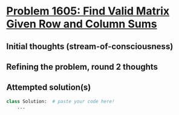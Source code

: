 # [Problem 1605: Find Valid Matrix Given Row and Column Sums](https://leetcode.com/problems/find-valid-matrix-given-row-and-column-sums/description/?envType=daily-question)

## Initial thoughts (stream-of-consciousness)

## Refining the problem, round 2 thoughts

## Attempted solution(s)
```python
class Solution:  # paste your code here!
    ...
```
